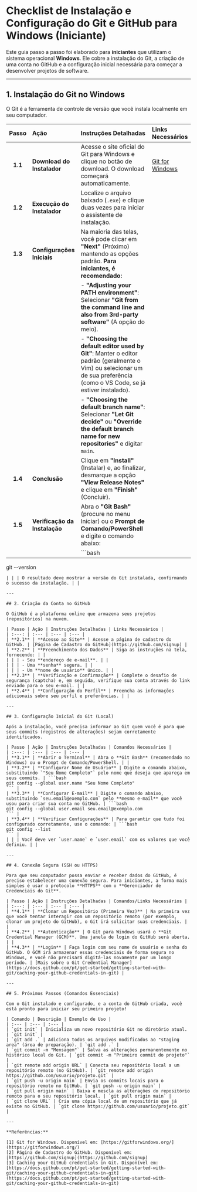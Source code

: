 # Checklist de Instalação e Configuração do Git e GitHub para Windows (Iniciante)

Este guia passo a passo foi elaborado para **iniciantes** que utilizam o sistema operacional **Windows**. Ele cobre a instalação do Git, a criação de uma conta no GitHub e a configuração inicial necessária para começar a desenvolver projetos de software.

---

## 1. Instalação do Git no Windows

O Git é a ferramenta de controle de versão que você instala localmente em seu computador.

| Passo | Ação | Instruções Detalhadas | Links Necessários |
| :---: | :--- | :--- | :--- |
| **1.1** | **Download do Instalador** | Acesse o site oficial do Git para Windows e clique no botão de download. O download começará automaticamente. | [Git for Windows](https://gitforwindows.org/) |
| **1.2** | **Execução do Instalador** | Localize o arquivo baixado (`.exe`) e clique duas vezes para iniciar o assistente de instalação. | |
| **1.3** | **Configurações Iniciais** | Na maioria das telas, você pode clicar em **"Next"** (Próximo) mantendo as opções padrão. **Para iniciantes, é recomendado:** | |
| | | - **"Adjusting your PATH environment"**: Selecionar **"Git from the command line and also from 3rd-party software"** (A opção do meio). | |
| | | - **"Choosing the default editor used by Git"**: Manter o editor padrão (geralmente o Vim) ou selecionar um de sua preferência (como o VS Code, se já estiver instalado). | |
| | | - **"Choosing the default branch name"**: Selecionar **"Let Git decide"** ou **"Override the default branch name for new repositories"** e digitar `main`. | |
| **1.4** | **Conclusão** | Clique em **"Install"** (Instalar) e, ao finalizar, desmarque a opção **"View Release Notes"** e clique em **"Finish"** (Concluir). | |
| **1.5** | **Verificação da Instalação** | Abra o **"Git Bash"** (procure no menu Iniciar) ou o **Prompt de Comando/PowerShell** e digite o comando abaixo: | |
| | | ```bash
git --version
``` | |
| | | O resultado deve mostrar a versão do Git instalada, confirmando o sucesso da instalação. | |

---

## 2. Criação da Conta no GitHub

O GitHub é a plataforma online que armazena seus projetos (repositórios) na nuvem.

| Passo | Ação | Instruções Detalhadas | Links Necessários |
| :---: | :--- | :--- | :--- |
| **2.1** | **Acesso ao Site** | Acesse a página de cadastro do GitHub. | [Página de Cadastro do GitHub](https://github.com/signup) |
| **2.2** | **Preenchimento dos Dados** | Siga as instruções na tela, fornecendo: | |
| | | - Seu **endereço de e-mail**. | |
| | | - Uma **senha** segura. | |
| | | - Um **nome de usuário** único. | |
| **2.3** | **Verificação e Confirmação** | Complete o desafio de segurança (captcha) e, em seguida, verifique sua conta através do link enviado para o seu e-mail. | |
| **2.4** | **Configuração do Perfil** | Preencha as informações adicionais sobre seu perfil e preferências. | |

---

## 3. Configuração Inicial do Git (Local)

Após a instalação, você precisa informar ao Git quem você é para que seus commits (registros de alterações) sejam corretamente identificados.

| Passo | Ação | Instruções Detalhadas | Comandos Necessários |
| :---: | :--- | :--- | :--- |
| **3.1** | **Abrir o Terminal** | Abra o **Git Bash** (recomendado no Windows) ou o Prompt de Comando/PowerShell. | |
| **3.2** | **Configurar Nome de Usuário** | Digite o comando abaixo, substituindo `"Seu Nome Completo"` pelo nome que deseja que apareça em seus commits. | ```bash
git config --global user.name "Seu Nome Completo"
``` |
| **3.3** | **Configurar E-mail** | Digite o comando abaixo, substituindo `seu.email@exemplo.com` pelo **mesmo e-mail** que você usou para criar sua conta no GitHub. | ```bash
git config --global user.email seu.email@exemplo.com
``` |
| **3.4** | **Verificar Configurações** | Para garantir que tudo foi configurado corretamente, use o comando: | ```bash
git config --list
``` |
| | | Você deve ver `user.name` e `user.email` com os valores que você definiu. | |

---

## 4. Conexão Segura (SSH ou HTTPS)

Para que seu computador possa enviar e receber dados do GitHub, é preciso estabelecer uma conexão segura. Para iniciantes, a forma mais simples é usar o protocolo **HTTPS** com o **Gerenciador de Credenciais do Git**.

| Passo | Ação | Instruções Detalhadas | Comandos/Links Necessários |
| :---: | :--- | :--- | :--- |
| **4.1** | **Clonar um Repositório (Primeira Vez)** | Na primeira vez que você tentar interagir com um repositório remoto (por exemplo, clonar um projeto do GitHub), o Git irá solicitar suas credenciais. | |
| **4.2** | **Autenticação** | O Git para Windows usará o **Git Credential Manager (GCM)**. Uma janela de login do GitHub será aberta. | |
| **4.3** | **Login** | Faça login com seu nome de usuário e senha do GitHub. O GCM irá armazenar essas credenciais de forma segura no Windows, e você não precisará digitá-las novamente por um longo período. | [Mais sobre o Git Credential Manager](https://docs.github.com/pt/get-started/getting-started-with-git/caching-your-github-credentials-in-git) |

---

## 5. Próximos Passos (Comandos Essenciais)

Com o Git instalado e configurado, e a conta do GitHub criada, você está pronto para iniciar seu primeiro projeto!

| Comando | Descrição | Exemplo de Uso |
| :--- | :--- | :--- |
| `git init` | Inicializa um novo repositório Git no diretório atual. | `git init` |
| `git add .` | Adiciona todos os arquivos modificados ao "staging area" (área de preparação). | `git add .` |
| `git commit -m "Mensagem"` | Salva as alterações permanentemente no histórico local do Git. | `git commit -m "Primeiro commit do projeto"` |
| `git remote add origin URL` | Conecta seu repositório local a um repositório remoto (no GitHub). | `git remote add origin https://github.com/usuario/projeto.git` |
| `git push -u origin main` | Envia os commits locais para o repositório remoto no GitHub. | `git push -u origin main` |
| `git pull origin main` | Baixa e mescla as alterações do repositório remoto para o seu repositório local. | `git pull origin main` |
| `git clone URL` | Cria uma cópia local de um repositório que já existe no GitHub. | `git clone https://github.com/usuario/projeto.git` |

---

**Referências:**

[1] Git for Windows. Disponível em: [https://gitforwindows.org/](https://gitforwindows.org/)
[2] Página de Cadastro do GitHub. Disponível em: [https://github.com/signup](https://github.com/signup)
[3] Caching your GitHub credentials in Git. Disponível em: [https://docs.github.com/pt/get-started/getting-started-with-git/caching-your-github-credentials-in-git](https://docs.github.com/pt/get-started/getting-started-with-git/caching-your-github-credentials-in-git)

